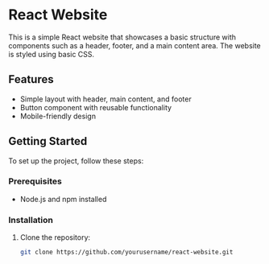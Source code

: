 # React Website

This is a simple React website that showcases a basic structure with components such as a header, footer, and a main content area. The website is styled using basic CSS.

## Features
- Simple layout with header, main content, and footer
- Button component with reusable functionality
- Mobile-friendly design

## Getting Started

To set up the project, follow these steps:

### Prerequisites
- Node.js and npm installed

### Installation
1. Clone the repository:
   ```bash
   git clone https://github.com/yourusername/react-website.git
